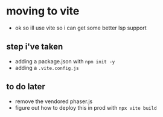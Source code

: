 # moving to vite

- ok so ill use vite so i can get some better lsp support

## step i've taken

- adding a package.json with `npm init -y`
- adding a `.vite.config.js`

## to do later

- remove the vendored phaser.js
- figure out how to deploy this in prod with `npx vite build`

